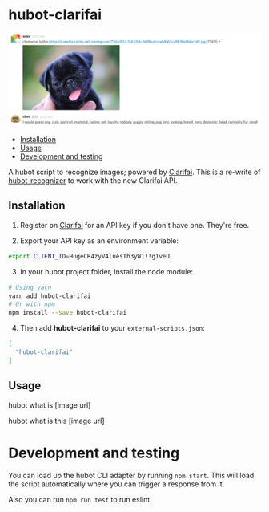 # hubot-clarifai

![](./images/pug_it_is.png)

- [Installation](#installation)
- [Usage](#usage)
- [Development and testing](#development-and-testing)

A hubot script to recognize images; powered by [Clarifai].
This is a re-write of [hubot-recognizer](https://github.com/jaythomas/hubot-recognizer) to work with the new Clarifai API.

## Installation

1. Register on [Clarifai] for an API key if you don't have one. They're free.

2. Export your API key as an environment variable:

```bash
export CLIENT_ID=HugeCR4zyV4luesTh3yW1!!g1veU
```

3. In your hubot project folder, install the node module:

```bash
# Using yarn
yarn add hubot-clarifai
# Or with npm
npm install --save hubot-clarifai
```

4. Then add **hubot-clarifai** to your `external-scripts.json`:

```json
[
  "hubot-clarifai"
]
```

## Usage

hubot what is [image url]

hubot what is this [image url]


# Development and testing

You can load up the hubot CLI adapter by running `npm start`.
This will load the script automatically where you can trigger a response from it.

Also you can run `npm run test` to run eslint.

[Clarifai]: https://www.clarifai.com/
